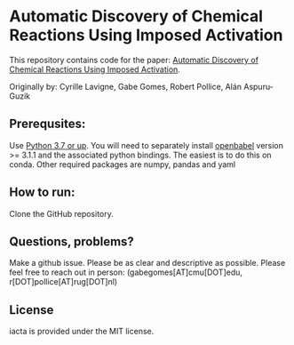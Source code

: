 # Automatic Discovery of Chemical Reactions Using Imposed Activation
This repository contains code for the paper: [Automatic Discovery of Chemical Reactions Using Imposed Activation](https://doi.org/10.26434/chemrxiv.13008500.v2). 

Originally by: Cyrille Lavigne, Gabe Gomes, Robert Pollice, Alán Aspuru-Guzik 


## Prerequsites: 

Use [Python 3.7 or up](https://www.python.org/download/releases/3.0/).
You will need to separately install [openbabel](https://open-babel.readthedocs.io/en/latest/Installation/install.html) version >= 3.1.1 and the associated python bindings. The easiest is to do this on conda.
Other required packages are numpy, pandas and yaml

## How to run: 

Clone the GitHub repository.

## Questions, problems?
Make a github issue. Please be as clear and descriptive as possible. Please feel free to reach
out in person: (gabegomes[AT]cmu[DOT]edu, r[DOT]pollice[AT]rug[DOT]nl)

## License

iacta is provided under the MIT license.
